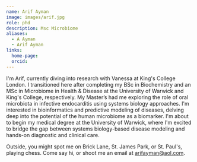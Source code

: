 ```yaml
---
name: Arif Ayman
image: images/arif.jpg
role: phd
description: Msc Microbiome
aliases:
  - A Ayman
  - Arif Ayman
links:
  home-page:
  orcid: 
---
```


I'm Arif, currently diving into research with Vanessa at King's College London. I transitioned here after completing my BSc in Biochemistry and an MSc in Microbiome in Health & Disease at the University of Warwick and King's College, respectively. My Master’s had me exploring the role of oral microbiota in infective endocarditis using systems biology approaches. I'm interested in bioinformatics and predictive modeling of diseases, delving deep into the potential of the human microbiome as a biomarker. I'm about to begin my medical degree at the University of Warwick, where I'm excited to bridge the gap between systems biology-based disease modeling and hands-on diagnostic and clinical care.

Outside, you might spot me on Brick Lane, St. James Park, or St. Paul's, playing chess. Come say hi, or shoot me an email at arifayman@aol.com.
